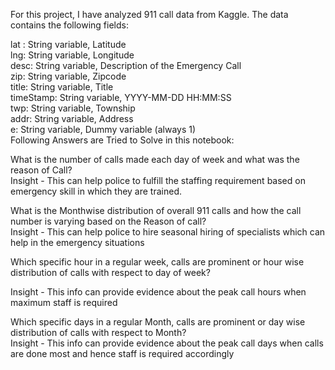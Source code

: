 For this project, I have analyzed 911 call data from Kaggle. The data contains the following fields: <br/>

lat : String variable, Latitude <br/>
lng: String variable, Longitude <br/>
desc: String variable, Description of the Emergency Call <br/>
zip: String variable, Zipcode <br/>
title: String variable, Title <br/>
timeStamp: String variable, YYYY-MM-DD HH:MM:SS <br/>
twp: String variable, Township <br/>
addr: String variable, Address <br/>
e: String variable, Dummy variable (always 1) <br/>
Following Answers are Tried to Solve in this notebook: <br/>

What is the number of calls made each day of week and what was the reason of Call? <br/>
Insight - This can help police to fulfill the staffing requirement based on emergency skill in which they are trained. <br/>

What is the Monthwise distribution of overall 911 calls and how the call number is varying based on the Reason of call? <br/> Insight - This can help police to hire seasonal hiring of specialists which can help in the emergency situations <br/>

Which specific hour in a regular week, calls are prominent or hour wise distribution of calls with respect to day of week? <br/>

Insight - This info can provide evidence about the peak call hours when maximum staff is required <br/>

Which specific days in a regular Month, calls are prominent or day wise distribution of calls with respect to Month? <br/>
Insight - This info can provide evidence about the peak call days when calls are done most and hence staff is required accordingly <br/>
